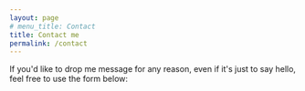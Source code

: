 ```yaml
---
layout: page
# menu_title: Contact
title: Contact me
permalink: /contact
---
```


If you'd like to drop me message for any reason, even if it's just to say hello, feel free to use the form below:
